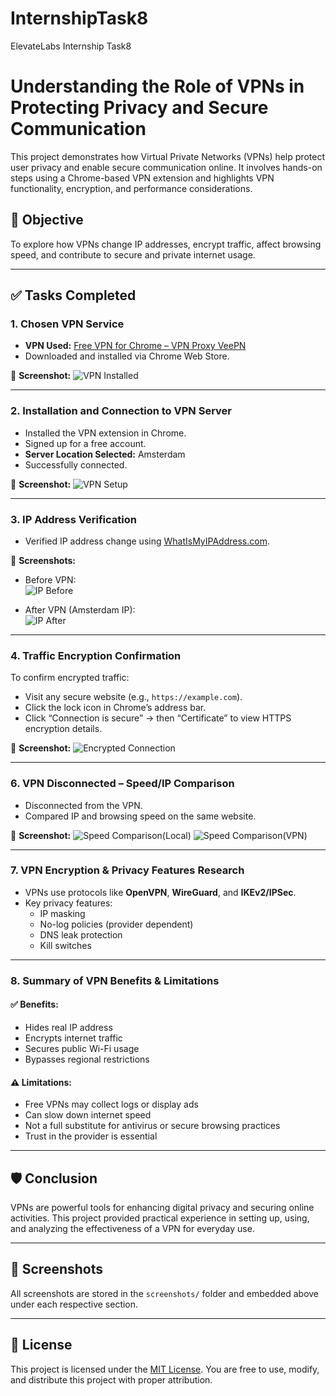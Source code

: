 # InternshipTask8
ElevateLabs Internship Task8
# Understanding the Role of VPNs in Protecting Privacy and Secure Communication

This project demonstrates how Virtual Private Networks (VPNs) help protect user privacy and enable secure communication online. It involves hands-on steps using a Chrome-based VPN extension and highlights VPN functionality, encryption, and performance considerations.

## 📌 Objective

To explore how VPNs change IP addresses, encrypt traffic, affect browsing speed, and contribute to secure and private internet usage.

---

## ✅ Tasks Completed

### 1. **Chosen VPN Service**
- **VPN Used:** [Free VPN for Chrome – VPN Proxy VeePN](https://chrome.google.com/webstore/detail/free-vpn-for-chrome-vpn-pr/oppjbgbfjejepdblkkkblfemjplmepce)
- Downloaded and installed via Chrome Web Store.

📸 **Screenshot:**
![VPN Installed](screenshots/vpn-installed.png)

---

### 2. **Installation and Connection to VPN Server**
- Installed the VPN extension in Chrome.
- Signed up for a free account.
- **Server Location Selected:** Amsterdam
- Successfully connected.

📸 **Screenshot:**
![VPN Setup](screenshots/vpn-extension-setup.png)

---

### 3. **IP Address Verification**
- Verified IP address change using [WhatIsMyIPAddress.com](https://whatismyipaddress.com).

📸 **Screenshots:**
- Before VPN:  
  ![IP Before](screenshots/ip-before.png)

- After VPN (Amsterdam IP):  
  ![IP After](screenshots/ip-after.png)

---

### 4. **Traffic Encryption Confirmation**
To confirm encrypted traffic:
- Visit any secure website (e.g., `https://example.com`).
- Click the lock icon in Chrome’s address bar.
- Click “Connection is secure” → then “Certificate” to view HTTPS encryption details.

📸 **Screenshot:**
![Encrypted Connection](screenshots/encryption-confirmation.png)

---

### 6. **VPN Disconnected – Speed/IP Comparison**
- Disconnected from the VPN.
- Compared IP and browsing speed on the same website.

📸 **Screenshot:**
![Speed Comparison(Local)](screenshots/speed-comparison(before).png)
![Speed Comparison(VPN)](screenshots/speed-comparison(after).png)

---

### 7. **VPN Encryption & Privacy Features Research**
- VPNs use protocols like **OpenVPN**, **WireGuard**, and **IKEv2/IPSec**.
- Key privacy features:
  - IP masking
  - No-log policies (provider dependent)
  - DNS leak protection
  - Kill switches

---

### 8. **Summary of VPN Benefits & Limitations**

#### ✅ Benefits:
- Hides real IP address
- Encrypts internet traffic
- Secures public Wi-Fi usage
- Bypasses regional restrictions

#### ⚠️ Limitations:
- Free VPNs may collect logs or display ads
- Can slow down internet speed
- Not a full substitute for antivirus or secure browsing practices
- Trust in the provider is essential

---

## 🛡️ Conclusion

VPNs are powerful tools for enhancing digital privacy and securing online activities. This project provided practical experience in setting up, using, and analyzing the effectiveness of a VPN for everyday use.

---

## 📸 Screenshots

All screenshots are stored in the `screenshots/` folder and embedded above under each respective section.

---

## 📝 License

This project is licensed under the [MIT License](LICENSE). You are free to use, modify, and distribute this project with proper attribution.
